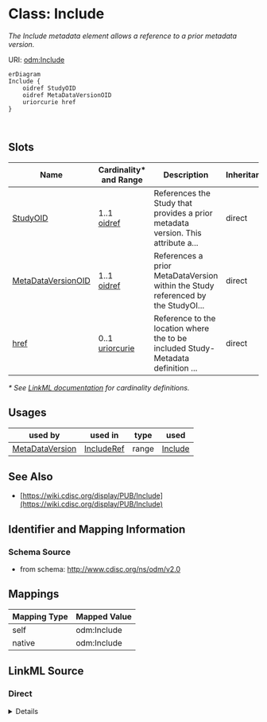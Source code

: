 # Class: Include

_The Include metadata element allows a reference to a prior metadata version._




URI: [odm:Include](http://www.cdisc.org/ns/odm/v2.0/Include)


```mermaid
erDiagram
Include {
    oidref StudyOID  
    oidref MetaDataVersionOID  
    uriorcurie href  
}



```



<!-- no inheritance hierarchy -->


## Slots

| Name | Cardinality* and Range | Description | Inheritance |
| ---  | --- | --- | --- |
| [StudyOID](StudyOID.md) | 1..1 <br/> [oidref](oidref.md) | References the Study that provides a prior metadata version. This attribute a... | direct |
| [MetaDataVersionOID](MetaDataVersionOID.md) | 1..1 <br/> [oidref](oidref.md) | References a prior MetaDataVersion within the Study referenced by the StudyOI... | direct |
| [href](href.md) | 0..1 <br/> [uriorcurie](uriorcurie.md) | Reference to the location where the to be included Study-Metadata definition ... | direct |

_* See [LinkML documentation](https://linkml.io/linkml/schemas/slots.html#slot-cardinality) for cardinality definitions._




## Usages

| used by | used in | type | used |
| ---  | --- | --- | --- |
| [MetaDataVersion](MetaDataVersion.md) | [IncludeRef](IncludeRef.md) | range | [Include](Include.md) |






## See Also

* [https://wiki.cdisc.org/display/PUB/Include](https://wiki.cdisc.org/display/PUB/Include)

## Identifier and Mapping Information







### Schema Source


* from schema: http://www.cdisc.org/ns/odm/v2.0





## Mappings

| Mapping Type | Mapped Value |
| ---  | ---  |
| self | odm:Include |
| native | odm:Include |





## LinkML Source

<!-- TODO: investigate https://stackoverflow.com/questions/37606292/how-to-create-tabbed-code-blocks-in-mkdocs-or-sphinx -->

### Direct

<details>
```yaml
name: Include
description: The Include metadata element allows a reference to a prior metadata version.
from_schema: http://www.cdisc.org/ns/odm/v2.0
see_also:
- https://wiki.cdisc.org/display/PUB/Include
rank: 1000
slots:
- StudyOID
- MetaDataVersionOID
- href
slot_usage:
  StudyOID:
    name: StudyOID
    description: References the Study that provides a prior metadata version. This
      attribute allows an Include element to reference a metadata version in another
      study. Thus, it is possible for many studies to share a set of common metadata
      definitions
    comments:
    - 'Required

      range: oidref'
    domain_of:
    - Include
    - SourceItem
    - AdminData
    - MetaDataVersionRef
    - ReferenceData
    - ClinicalData
    - Association
    - KeySet
    range: oidref
    required: true
  MetaDataVersionOID:
    name: MetaDataVersionOID
    description: References a prior MetaDataVersion within the Study referenced by
      the StudyOID attribute.
    comments:
    - 'Required

      range: oidref'
    domain_of:
    - Include
    - SourceItem
    - MetaDataVersionRef
    - ReferenceData
    - ClinicalData
    - Association
    - KeySet
    range: oidref
    required: true
  href:
    name: href
    description: Reference to the location where the to be included Study-Metadata
      definition can be accessed. The href attribute allows to provide the location
      (as a URL) of the ODM where the to-be-included elements can be retrieved, in
      the case that the combination of the referenced study and metadataversion is
      not present in the same file. The reference can be to a file (e.g., "file:///d:/MyStudies/MyStudy/PriorVersionODM.xml")
      or be an API call (e.g., " https://www.MyCompany.com/MyStudies?StudyOID=MyStudy&MetaDataVersionOID=MV.001
      ").
    comments:
    - 'Optional

      range: URI'
    domain_of:
    - Leaf
    - Include
    - ExternalCodeLib
    - Image
    - Coding
    range: uriorcurie
class_uri: odm:Include

```
</details>

### Induced

<details>
```yaml
name: Include
description: The Include metadata element allows a reference to a prior metadata version.
from_schema: http://www.cdisc.org/ns/odm/v2.0
see_also:
- https://wiki.cdisc.org/display/PUB/Include
rank: 1000
slot_usage:
  StudyOID:
    name: StudyOID
    description: References the Study that provides a prior metadata version. This
      attribute allows an Include element to reference a metadata version in another
      study. Thus, it is possible for many studies to share a set of common metadata
      definitions
    comments:
    - 'Required

      range: oidref'
    domain_of:
    - Include
    - SourceItem
    - AdminData
    - MetaDataVersionRef
    - ReferenceData
    - ClinicalData
    - Association
    - KeySet
    range: oidref
    required: true
  MetaDataVersionOID:
    name: MetaDataVersionOID
    description: References a prior MetaDataVersion within the Study referenced by
      the StudyOID attribute.
    comments:
    - 'Required

      range: oidref'
    domain_of:
    - Include
    - SourceItem
    - MetaDataVersionRef
    - ReferenceData
    - ClinicalData
    - Association
    - KeySet
    range: oidref
    required: true
  href:
    name: href
    description: Reference to the location where the to be included Study-Metadata
      definition can be accessed. The href attribute allows to provide the location
      (as a URL) of the ODM where the to-be-included elements can be retrieved, in
      the case that the combination of the referenced study and metadataversion is
      not present in the same file. The reference can be to a file (e.g., "file:///d:/MyStudies/MyStudy/PriorVersionODM.xml")
      or be an API call (e.g., " https://www.MyCompany.com/MyStudies?StudyOID=MyStudy&MetaDataVersionOID=MV.001
      ").
    comments:
    - 'Optional

      range: URI'
    domain_of:
    - Leaf
    - Include
    - ExternalCodeLib
    - Image
    - Coding
    range: uriorcurie
attributes:
  StudyOID:
    name: StudyOID
    description: References the Study that provides a prior metadata version. This
      attribute allows an Include element to reference a metadata version in another
      study. Thus, it is possible for many studies to share a set of common metadata
      definitions
    comments:
    - 'Required

      range: oidref'
    from_schema: http://www.cdisc.org/ns/odm/v2.0
    rank: 1000
    alias: StudyOID
    owner: Include
    domain_of:
    - Include
    - SourceItem
    - AdminData
    - MetaDataVersionRef
    - ReferenceData
    - ClinicalData
    - Association
    - KeySet
    range: oidref
    required: true
  MetaDataVersionOID:
    name: MetaDataVersionOID
    description: References a prior MetaDataVersion within the Study referenced by
      the StudyOID attribute.
    comments:
    - 'Required

      range: oidref'
    from_schema: http://www.cdisc.org/ns/odm/v2.0
    rank: 1000
    alias: MetaDataVersionOID
    owner: Include
    domain_of:
    - Include
    - SourceItem
    - MetaDataVersionRef
    - ReferenceData
    - ClinicalData
    - Association
    - KeySet
    range: oidref
    required: true
  href:
    name: href
    description: Reference to the location where the to be included Study-Metadata
      definition can be accessed. The href attribute allows to provide the location
      (as a URL) of the ODM where the to-be-included elements can be retrieved, in
      the case that the combination of the referenced study and metadataversion is
      not present in the same file. The reference can be to a file (e.g., "file:///d:/MyStudies/MyStudy/PriorVersionODM.xml")
      or be an API call (e.g., " https://www.MyCompany.com/MyStudies?StudyOID=MyStudy&MetaDataVersionOID=MV.001
      ").
    comments:
    - 'Optional

      range: URI'
    from_schema: http://www.cdisc.org/ns/odm/v2.0
    rank: 1000
    alias: href
    owner: Include
    domain_of:
    - Leaf
    - Include
    - ExternalCodeLib
    - Image
    - Coding
    range: uriorcurie
class_uri: odm:Include

```
</details>